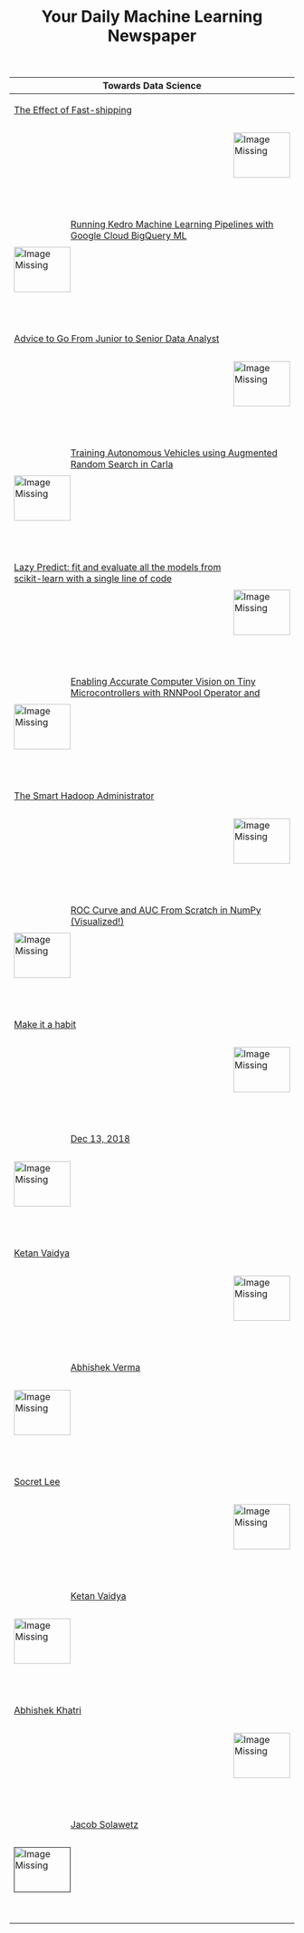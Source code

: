 <header><h1>Your Daily Machine Learning Newspaper</h1></header>


| Towards Data Science                                                                                                                                                                                                                                                                                                                                                                                                                                                          |
|-------------------------------------------------------------------------------------------------------------------------------------------------------------------------------------------------------------------------------------------------------------------------------------------------------------------------------------------------------------------------------------------------------------------------------------------------------------------------------|
| <p><a href="https://towardsdatascience.com/the-effect-of-fast-shipping-80c2ccebbd13"><img width="100" height="80" align='right' src="https://cdn-images-1.medium.com/max/1200/1*UgHfoJY69YPO0EwBvc1tHQ.png"                     alt="Image Missing" style="vertical-align:middle;margin:50px 0px">The Effect of Fast-shipping</a></p>&nbsp;&nbsp;                                                                                                                             |
| <p><a href="https://towardsdatascience.com/running-kedro-machine-learning-pipelines-with-google-cloud-bigquery-ml-47cfe2e7c943"><img width="100" height="80" align='left' src="https://cdn-images-1.medium.com/max/1200/0*F7oSsAnAqDkUIztD"                     alt="Image Missing" style="vertical-align:middle;margin:50px 0px">Running Kedro Machine Learning Pipelines with Google Cloud BigQuery ML</a></p>&nbsp;&nbsp;                                                  |
| <p><a href="https://towardsdatascience.com/advice-to-go-from-junior-to-senior-data-analyst-4680b7c126ed"><img width="100" height="80" align='right' src="https://cdn-images-1.medium.com/max/800/1*DcfRmJwBIj7ntiGAQP932w.jpeg"                     alt="Image Missing" style="vertical-align:middle;margin:50px 0px">Advice to Go From Junior to Senior Data Analyst</a></p>&nbsp;&nbsp;                                                                                     |
| <p><a href="https://towardsdatascience.com/training-autonomous-vehicles-using-augmented-random-search-in-carla-19fcbe62b697"><img width="100" height="80" align='left' src="https://cdn-images-1.medium.com/max/800/0*_qFEYspVHIi1lDz6"                     alt="Image Missing" style="vertical-align:middle;margin:50px 0px">Training Autonomous Vehicles using Augmented Random Search in Carla</a></p>&nbsp;&nbsp;                                                         |
| <p><a href="https://towardsdatascience.com/lazy-predict-fit-and-evaluate-all-the-models-from-scikit-learn-with-a-single-line-of-code-7fe510c7281"><img width="100" height="80" align='right' src="https://cdn-images-1.medium.com/max/800/1*iE_TSY3hhZji4TGkA67Rrw.jpeg"                     alt="Image Missing" style="vertical-align:middle;margin:50px 0px">Lazy Predict: fit and evaluate all the models from scikit-learn with a single line of code</a></p>&nbsp;&nbsp; |
| <p><a href="https://towardsdatascience.com/enabling-accurate-computer-vision-on-tiny-microcontrollers-with-rnnpool-operator-and-seedot-d6944930dcf9"><img width="100" height="80" align='left' src="https://cdn-images-1.medium.com/max/800/1*3See_xIuXNv6VrzzN3-SNA.png"                     alt="Image Missing" style="vertical-align:middle;margin:50px 0px">Enabling Accurate Computer Vision on Tiny Microcontrollers with RNNPool Operator and</a></p>&nbsp;&nbsp;      |
| <p><a href="https://towardsdatascience.com/the-smart-hadoop-administrator-98528febcb65"><img width="100" height="80" align='right' src="https://cdn-images-1.medium.com/max/800/1*ioEMnCJcbaGdzf0JaMX4AA.jpeg"                     alt="Image Missing" style="vertical-align:middle;margin:50px 0px">The Smart Hadoop Administrator</a></p>&nbsp;&nbsp;                                                                                                                       |
| <p><a href="https://towardsdatascience.com/roc-curve-and-auc-from-scratch-in-numpy-visualized-2612bb9459ab"><img width="100" height="80" align='left' src="https://cdn-images-1.medium.com/max/800/0*tysx4t6V6Rb5pptI"                     alt="Image Missing" style="vertical-align:middle;margin:50px 0px">ROC Curve and AUC From Scratch in NumPy (Visualized!)</a></p>&nbsp;&nbsp;                                                                                        |
| <p><a href="https://towardsdatascience.com/how-to-get-the-most-out-of-towards-data-science-3bf37f75a345"><img width="100" height="80" align='right' src="https://cdn-images-1.medium.com/max/2400/gradv/29/81/30/darken/25/1*AO2RBrRUBSqUpbysfzSEWA.jpeg"                     alt="Image Missing" style="vertical-align:middle;margin:50px 0px">Make it a habit</a></p>&nbsp;&nbsp;                                                                                           |
| <p><a href="https://towardsdatascience.com/sentiment-analysis-using-lstm-and-glove-embeddings-99223a87fe8e"><img width="100" height="80" align='left' src="https://cdn-images-1.medium.com/max/800/1*ZTV0nki9dn47P6L93UKIcQ.jpeg"                     alt="Image Missing" style="vertical-align:middle;margin:50px 0px">Dec 13, 2018</a></p>&nbsp;&nbsp;                                                                                                                      |
| <p><a href="https://towardsdatascience.com/understanding-residual-networks-resnets-intuitively-5afef9f089ea"><img width="100" height="80" align='right' src="https://cdn-images-1.medium.com/max/800/1*Vf2Cau2cFd2z0x_QgDAlCQ.jpeg"                     alt="Image Missing" style="vertical-align:middle;margin:50px 0px">Ketan Vaidya</a></p>&nbsp;&nbsp;                                                                                                                    |
| <p><a href="https://towardsdatascience.com/implementing-ssd-in-keras-part-i-network-structure-da3323f11cff"><img width="100" height="80" align='left' src="https://cdn-images-1.medium.com/max/800/1*La_I2VXlENAJ9r0Wpf_vMg.jpeg"                     alt="Image Missing" style="vertical-align:middle;margin:50px 0px">Abhishek Verma</a></p>&nbsp;&nbsp;                                                                                                                    |
| <p><a href="https://towardsdatascience.com/emotion-recognition-4fba48dabb6e"><img width="100" height="80" align='right' src="https://cdn-images-1.medium.com/max/800/1*DJwImDciI9gYWvJgs_L5MA.jpeg"                     alt="Image Missing" style="vertical-align:middle;margin:50px 0px">Socret Lee</a></p>&nbsp;&nbsp;                                                                                                                                                      |
| <p><a href="https://towardsdatascience.com/retrieving-similar-e-commerce-images-using-deep-learning-6d43ed05f46b"><img width="100" height="80" align='left' src="https://cdn-images-1.medium.com/max/800/1*tAityLAyFUCNr1nZVQ0opQ.png"                     alt="Image Missing" style="vertical-align:middle;margin:50px 0px">Ketan Vaidya</a></p>&nbsp;&nbsp;                                                                                                                 |
| <p><a href="https://towardsdatascience.com/how-to-train-scaled-yolov4-to-detect-custom-objects-13f9077ebc89"><img width="100" height="80" align='right' src="https://cdn-images-1.medium.com/max/800/1*i-n2dbPsve5qP_7f0YrngQ.png"                     alt="Image Missing" style="vertical-align:middle;margin:50px 0px">Abhishek Khatri</a></p>&nbsp;&nbsp;                                                                                                                  |
| <p><a href=""><img width="100" height="80" align='left' src=""                     alt="Image Missing" style="vertical-align:middle;margin:50px 0px">Jacob Solawetz</a></p>&nbsp;&nbsp;                                                                                                                                                                                                                                                                                       |